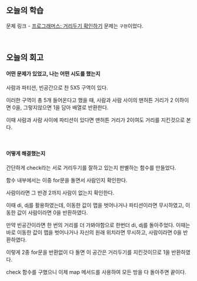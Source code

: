 ## 오늘의 학습
문제 링크 - [프로그래머스: 거리두기 확인하기](https://school.programmers.co.kr/learn/courses/30/lessons/81302)
문제는 `구현`이었다.

<br />

## 오늘의 회고
#### 어떤 문제가 있었고, 나는 어떤 시도를 했는지
사람과 파티션, 빈공간으로 찬 5X5 구역이 있다.

이러한 구역이 총 5개 들어온다고 했을 때, 사람과 사람 사이의 맨허튼 거리가 2 이하이면 0을, 그렇지않으면 1을 담아 배열로 반환한다.

이때 사람과 사람 사이에 파티션이 있다면 맨허튼 거리가 2이여도 거리를 지킨것으로 본다.

<br />

#### 어떻게 해결했는지
간단하게 check라는 서로 거리두기를 잘하고 있는지 판별하는 함수를 만들었다.

함수 내부에서는 이중 for문을 돌면서 사람인지 확인한다.

사람이라면 그 반경 2까지 사람이 없는지 확인한다. 

이때 di, dj를 활용하였는데, 이동한 값이 맵을 벗어나거나 파티션이라면 무시하였고, 이동한 값이 사람이라면 0을 반환하였다.

만약 빈공간이라면 한 번의 거리를 더 가봐야함으로 한번더 di, dj를 돌아주었다. 이때는 바로 이동한 값이 맵을 벗어나거나 자신의 원래 위치라면 무시하고, 사람이라면 0을 반환하였다.

이렇게 2중 for문을 반환없이 다 돌면 이 공간은 거리두기를 지킨것이므로 1을 반환하였다.

check 함수를 구했으니 이제 map 메서드를 사용하여 모든 방을 다 돌아주면 끝이다.
